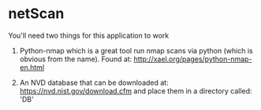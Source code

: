# netScan


You'll need two things for this application to work

1. Python-nmap which is a great tool run nmap scans via python (which is obvious from the name). Found at: http://xael.org/pages/python-nmap-en.html

2. An NVD database that can be downloaded at: https://nvd.nist.gov/download.cfm and place them in a directory called: 'DB'
